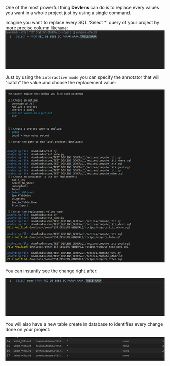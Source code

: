 

One of the most powerful thing **Devlens** can do is to replace every values you want in a whole project just by using a single command.



Imagine you want to replace every SQL 'Select *' query of your project by more precise column like`name`:
![before](/../static/img/replace/before.png?raw=true "before")

Just by using the `interactive mode` you can specify the annotator that will "catch" the value and choose the replacement value:


![replace](/../static/img/replace/replace.png?raw=true "replace")



You can instantly see the change right after:

![after](/../static/img/replace/after.png?raw=true "after")


You will also have a new table create in database to identifies every change done on your project:

![db](/../static/img/replace/db.png?raw=true "db")